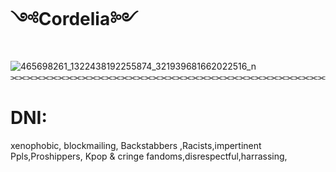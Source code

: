 # ༺Cordelia༻
![465698261_1322438192255874_321939681662022516_n](https://github.com/user-attachments/assets/1e7b1846-486c-4368-bba8-3e739c7f8712)
⫘⫘⫘⫘⫘⫘⫘⫘⫘⫘⫘⫘⫘⫘⫘⫘⫘⫘⫘⫘⫘⫘⫘⫘⫘⫘⫘⫘⫘⫘⫘⫘⫘⫘⫘⫘⫘⫘⫘⫘
# DNI: 
xenophobic, blockmailing, Backstabbers ,Racists,impertinent Ppls,Proshippers, Kpop & cringe fandoms,disrespectful,harrassing, 
